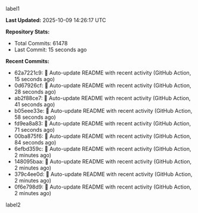 
label1 
<!-- ACTIVITY_START -->
**Last Updated:** 2025-10-09 14:26:17 UTC

**Repository Stats:**
- Total Commits: 61478
- Last Commit: 15 seconds ago

**Recent Commits:**
- 62a7221c9: 🤖 Auto-update README with recent activity (GitHub Action, 15 seconds ago)
- 0d67926cf: 🤖 Auto-update README with recent activity (GitHub Action, 28 seconds ago)
- ab2f88ce7: 🤖 Auto-update README with recent activity (GitHub Action, 41 seconds ago)
- b05eee33e: 🤖 Auto-update README with recent activity (GitHub Action, 58 seconds ago)
- fd9ea8a83: 🤖 Auto-update README with recent activity (GitHub Action, 71 seconds ago)
- 00ba875f6: 🤖 Auto-update README with recent activity (GitHub Action, 84 seconds ago)
- 6efbd359c: 🤖 Auto-update README with recent activity (GitHub Action, 2 minutes ago)
- 148095baa: 🤖 Auto-update README with recent activity (GitHub Action, 2 minutes ago)
- 379c4ee0d: 🤖 Auto-update README with recent activity (GitHub Action, 2 minutes ago)
- 0f6e798d9: 🤖 Auto-update README with recent activity (GitHub Action, 2 minutes ago)
<!-- ACTIVITY_END -->

label2
